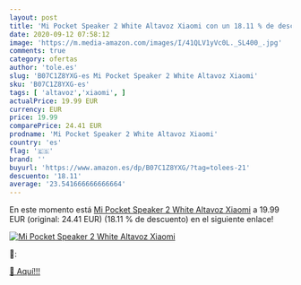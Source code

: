 ```yaml
---
layout: post
title: 'Mi Pocket Speaker 2 White Altavoz Xiaomi con un 18.11 % de descuento'
date: 2020-09-12 07:58:12
image: 'https://m.media-amazon.com/images/I/41QLV1yVc0L._SL400_.jpg'
comments: true
category: ofertas
author: 'tole.es'
slug: 'B07C1Z8YXG-es Mi Pocket Speaker 2 White Altavoz Xiaomi'
sku: 'B07C1Z8YXG-es'
tags: [ 'altavoz','xiaomi', ]
actualPrice: 19.99 EUR
currency: EUR
price: 19.99
comparePrice: 24.41 EUR
prodname: 'Mi Pocket Speaker 2 White Altavoz Xiaomi'
country: 'es'
flag: '🇪🇸'
brand: ''
buyurl: 'https://www.amazon.es/dp/B07C1Z8YXG/?tag=tolees-21'
descuento: '18.11'
average: '23.541666666666664'
---
```


En este momento está [Mi Pocket Speaker 2 White Altavoz Xiaomi](https://www.amazon.es/dp/B07C1Z8YXG/?tag=tolees-21) a 19.99 EUR (original: 24.41 EUR) (18.11 %  de descuento) en el siguiente enlace!

[![Mi Pocket Speaker 2 White Altavoz Xiaomi](https://m.media-amazon.com/images/I/41QLV1yVc0L._SL400_.jpg)](https://www.amazon.es/dp/B07C1Z8YXG/?tag=tolees-21)

🔎:


[🛒 Aquí!!!](https://www.amazon.es/dp/B07C1Z8YXG/?tag=tolees-21)
